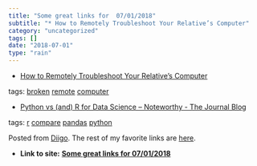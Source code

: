 ```yaml
---
title: "Some great links for  07/01/2018"
subtitle: "* How to Remotely Troubleshoot Your Relative’s Computer"
category: "uncategorized"
tags: []
date: "2018-07-01"
type: "rain"
---
```

* [How to Remotely Troubleshoot Your Relative’s Computer](<https://medium.com/pcmag-access/how-to-remotely-troubleshoot-your-relatives-computer-88dd380ee968?source=userActivityShare-d383785221d0-1530364690>)

tags: [broken](<https://www.diigo.com/user/pitosalas/broken>)
[remote](<https://www.diigo.com/user/pitosalas/remote>)
[computer](<https://www.diigo.com/user/pitosalas/computer>)

  * [Python vs (and) R for Data Science – Noteworthy - The Journal Blog](<https://blog.usejournal.com/python-vs-and-r-for-data-science-833b48ccc91d?source=userActivityShare-d383785221d0-1530364625>)

tags: [r](<https://www.diigo.com/user/pitosalas/r>)
[compare](<https://www.diigo.com/user/pitosalas/compare>)
[pandas](<https://www.diigo.com/user/pitosalas/pandas>)
[python](<https://www.diigo.com/user/pitosalas/python>)

Posted from [Diigo](<https://www.diigo.com>). The rest of my favorite links
are [here](<https://www.diigo.com/user/pitosalas>).


* **Link to site:** **[Some great links for  07/01/2018](None)**